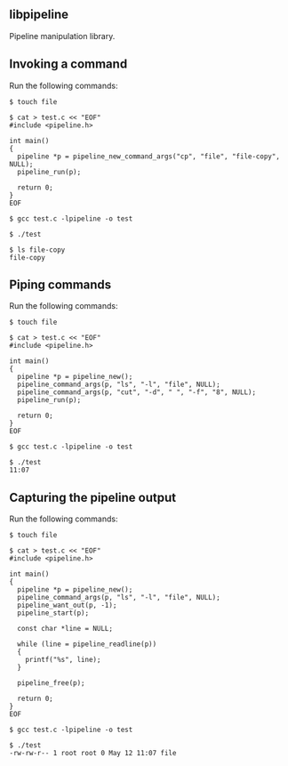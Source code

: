 libpipeline
-----------
Pipeline manipulation library.

Invoking a command
------------------
Run the following commands:

    $ touch file

    $ cat > test.c << "EOF"
    #include <pipeline.h>

    int main()
    {
      pipeline *p = pipeline_new_command_args("cp", "file", "file-copy", NULL);
      pipeline_run(p);

      return 0;
    }
    EOF

    $ gcc test.c -lpipeline -o test

    $ ./test

    $ ls file-copy
    file-copy

Piping commands
---------------
Run the following commands:

    $ touch file

    $ cat > test.c << "EOF"
    #include <pipeline.h>

    int main()
    {
      pipeline *p = pipeline_new();
      pipeline_command_args(p, "ls", "-l", "file", NULL);
      pipeline_command_args(p, "cut", "-d", " ", "-f", "8", NULL);
      pipeline_run(p);

      return 0;
    }
    EOF

    $ gcc test.c -lpipeline -o test

    $ ./test
    11:07

Capturing the pipeline output
-----------------------------
Run the following commands:

    $ touch file

    $ cat > test.c << "EOF"
    #include <pipeline.h>

    int main()
    {
      pipeline *p = pipeline_new();
      pipeline_command_args(p, "ls", "-l", "file", NULL);
      pipeline_want_out(p, -1);
      pipeline_start(p);

      const char *line = NULL;

      while (line = pipeline_readline(p))
      {
        printf("%s", line);
      }

      pipeline_free(p);

      return 0;
    }
    EOF

    $ gcc test.c -lpipeline -o test

    $ ./test
    -rw-rw-r-- 1 root root 0 May 12 11:07 file
